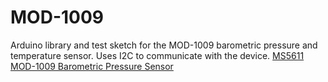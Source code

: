 # MOD-1009
Arduino library and test sketch for the MOD-1009 barometric pressure and temperature sensor.
Uses I2C to communicate with the device.
 <a href="http://www.embeddedadventures.com/barometric_pressure_sensor_module_mod-1009.html">MS5611 MOD-1009 Barometric Pressure Sensor</a> 
